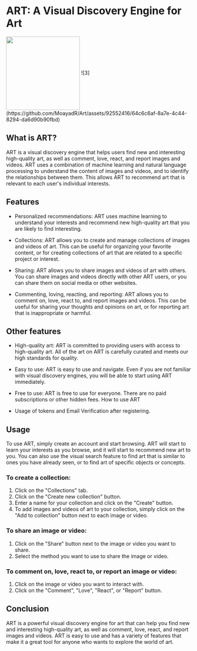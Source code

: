 # ART: A Visual Discovery Engine for Art
<img align="center" width="200" src="https://github.com/MoayadR/Art/assets/92552416/64c6c6af-8a7e-4c44-8294-da6d90b90fbd">
![3](https://github.com/MoayadR/Art/assets/92552416/64c6c6af-8a7e-4c44-8294-da6d90b90fbd)

## What is ART?

ART is a visual discovery engine that helps users find new and interesting high-quality art, as well as comment, love, react, and report images and videos. ART uses a combination of machine learning and natural language processing to understand the content of images and videos, and to identify the relationships between them. This allows ART to recommend art that is relevant to each user's individual interests.

## Features

* Personalized recommendations: ART uses machine learning to understand your interests and recommend new high-quality art that you are likely to find interesting.

* Collections: ART allows you to create and manage collections of images and videos of art. This can be useful for organizing your favorite content, or for creating collections of art that are related to a specific project or interest.

* Sharing: ART allows you to share images and videos of art with others. You can share images and videos directly with other ART users, or you can share them on social media or other websites.

* Commenting, loving, reacting, and reporting: ART allows you to comment on, love, react to, and report images and videos. This can be useful for sharing your thoughts and opinions on art, or for reporting art that is inappropriate or harmful.

## Other features

* High-quality art: ART is committed to providing users with access to high-quality art. All of the art on ART is carefully curated and meets our high standards for quality.

* Easy to use: ART is easy to use and navigate. Even if you are not familiar with visual discovery engines, you will be able to start using ART immediately.

* Free to use: ART is free to use for everyone. There are no paid subscriptions or other hidden fees.
How to use ART

* Usage of tokens and Email Verification after registering.

## Usage

To use ART, simply create an account and start browsing. ART will start to learn your interests as you browse, and it will start to recommend new art to you. You can also use the visual search feature to find art that is similar to ones you have already seen, or to find art of specific objects or concepts.

### To create a collection:

1. Click on the "Collections" tab.
2. Click on the "Create new collection" button.
3. Enter a name for your collection and click on the "Create" button.
4. To add images and videos of art to your collection, simply click on the "Add to collection" button next to each image or video.

### To share an image or video:

1. Click on the "Share" button next to the image or video you want to share.
2. Select the method you want to use to share the image or video.

### To comment on, love, react to, or report an image or video:

1. Click on the image or video you want to interact with.
2. Click on the "Comment", "Love", "React", or "Report" button.

## Conclusion

ART is a powerful visual discovery engine for art that can help you find new and interesting high-quality art, as well as comment, love, react, and report images and videos. ART is easy to use and has a variety of features that make it a great tool for anyone who wants to explore the world of art.
